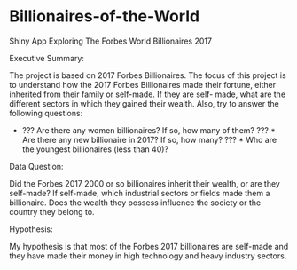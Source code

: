 # Billionaires-of-the-World
Shiny App Exploring The Forbes World Billionaires 2017


Executive Summary:

The project is based on 2017 Forbes Billionaires. The focus of this project is to understand how the 2017 Forbes Billionaires made their fortune, either inherited from their family or self-made. If they are self- made, what are the different sectors in which they gained their wealth. Also, try to answer the following questions:

   * ???	Are there any women billionaires? If so, how many of them?
 ???  *  	Are there any new billionaire in 2017? If so, how many?
???   *  	Who are the youngest billionaires (less than 40)? 

Data Question:

Did the Forbes 2017 2000 or so billionaires inherit their wealth, or are they self-made? If self-made, which industrial sectors or fields made them a billionaire. Does the wealth they possess influence the society or the country they belong to.
 

Hypothesis:

My hypothesis is that most of the Forbes 2017 billionaires are self-made and they have made their money in high technology and heavy industry sectors.

